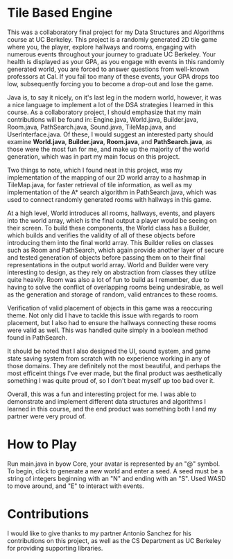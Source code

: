 # Tile Based Engine
This was a collaboratory final project for my Data Structures and Algorithms course at UC Berkeley. This project is a randomly generated 2D tile game where you, the player, explore hallways and rooms, engaging with numerous events throughout your journey to graduate UC Berkeley. Your health is displayed as your GPA, as you engage with events in this randomly generated world, you are forced to answer questions from well-known professors at Cal. If you fail too many of these events, your GPA drops too low, subsequently forcing you to become a drop-out and lose the game.

Java is, to say it nicely, on it's last leg in the modern world, however, it was a nice language to implement a lot of the DSA strategies I learned in this course. As a collaboratory project, I should emphasize that my main contributions will be found in: Engine.java, World.java, Builder.java, Room.java, PathSearch.java, Sound.java, TileMap.java, and UserInterface.java. Of these, I would suggest an interested party should examine **World.java**, **Builder.java**, **Room.java**, and **PathSearch.java**, as those were the most fun for me, and make up the majority of the world generation, which was in part my main focus on this project.

Two things to note, which I found neat in this project, was my implementation of the mapping of our 2D world array to a hashmap in TileMap.java, for faster retrieval of tile information, as well as my implementation of the A* search algorithm in PathSearch.java, which was used to connect randomly generated rooms with hallways in this game. 

At a high level, World introduces all rooms, hallways, events, and players into the world array, which is the final output a player would be seeing on their screen. To build these components, the World class has a Builder, which builds and verifies the validity of all of these objects before introducing them into the final world array. This Builder relies on classes such as Room and PathSearch, which again provide another layer of secure and tested generation of objects before passing them on to their final representations in the output world array. World and Builder were very interesting to design, as they rely on abstraction from classes they utilize quite heavily. Room was also a lot of fun to build as I remember, due to having to solve the conflict of overlapping rooms being undesirable, as well as the generation and storage of random, valid entrances to these rooms. 

Verification of valid placement of objects in this game was a reoccuring theme. Not only did I have to tackle this issue with regards to room placement, but I also had to ensure the hallways connecting these rooms were valid as well. This was handled quite simply in a boolean method found in PathSearch. 

It should be noted that I also designed the UI, sound system, and game state saving system from scratch with no experience working in any of those domains. They are definitely not the most beautiful, and perhaps the most efficeint things I've ever made, but the final product was aesthetically something I was quite proud of, so I don't beat myself up too bad over it.

Overall, this was a fun and interesting project for me. I was able to demonstrate and implement different data structures and algorithms I learned in this course, and the end product was something both I and my partner were very proud of.

# How to Play

Run main.java in byow Core, your avatar is represented by an "@" symbol. To begin, click to generate a new world and enter a seed. A seed must be a string of integers beginning with an "N" and ending with an "S". Used WASD to move around, and "E" to interact with events.

# Contributions
I would like to give thanks to my partner Antonio Sanchez for his contributions on this project, as well as the CS Department as UC Berkeley for providing supporting libraries.




